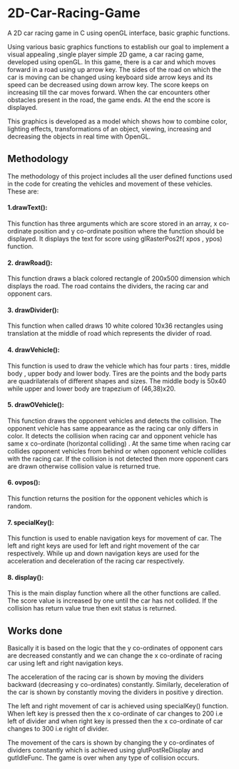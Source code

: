 # 2D-Car-Racing-Game
A 2D car racing game in C using openGL interface, basic graphic functions.

Using various basic graphics functions to establish our goal to implement a visual appealing ,single player simple 2D game, a car racing game, developed using openGL. In this game, there is a car and which moves forward in a road using up arrow key. The sides of the road on which the car is moving can be changed using keyboard side arrow keys and its speed can be decreased using down arrow key. The score keeps on increasing till the car moves forward. When the car encounters other obstacles present in the road, the game ends. At the end the score is displayed.

This graphics is developed as a model which shows how to combine color, lighting effects, transformations of an object, viewing, increasing and decreasing the objects in real time with OpenGL.

## Methodology

The methodology of this project includes all the user defined functions used in the code for creating the vehicles and movement of these vehicles. These are:
#### 1.drawText():
This function has three arguments which are score stored in an array, x co-ordinate position and y co-ordinate position where the function should be displayed. It displays the text for score using glRasterPos2f( xpos , ypos) function.
#### 2. drawRoad():
This function draws a black colored rectangle of 200x500 dimension which displays the road. The road contains the dividers, the racing car and opponent cars.
#### 3. drawDivider():
This function when called draws 10 white colored 10x36 rectangles using translation at the middle of road which represents the divider of road.
#### 4. drawVehicle():
This function is used to draw the vehicle which has four parts : tires, middle body , upper body and lower body. Tires are the points and the body parts are quadrilaterals of different shapes and sizes. The middle body is 50x40 while upper and lower body are trapezium of (46,38)x20.
#### 5. drawOVehicle():
This function draws the opponent vehicles and detects the collision. The opponent vehicle has same appearance as the racing car only differs in color.
It detects the collision when racing car and opponent vehicle has same x co-ordinate (horizontal colliding) . At the same time when racing car collides opponent vehicles from behind or when opponent vehicle collides with the racing car.
If the collision is not detected then more opponent cars are drawn otherwise collision value is returned true.
#### 6. ovpos():
This function returns the position for the opponent vehicles which is random.
#### 7. specialKey():
This function is used to enable navigation keys for movement of car. The left and right keys are used for left and right movement of the car respectively. While up and down navigation keys are used for the acceleration and deceleration of the racing car respectively.
#### 8. display():
This is the main display function where all the other functions are called. The score value is increased by one until the car has not collided. If the collision has return value true then exit status is returned.

## Works done

Basically it is based on the logic that the y co-ordinates of opponent cars are decreased constantly and we can change the x co-ordinate of racing car using left and right navigation keys.

The acceleration of the racing car is shown by moving the dividers backward (decreasing y co-ordinates) constantly. Similarly, deceleration of the car is shown by constantly moving the dividers in positive y direction.

The left and right movement of car is achieved using specialKey() function. When left key is pressed then the x co-ordinate of car changes to 200 i.e left of divider and when right key is pressed then the x co-ordinate of car changes to 300 i.e right of divider.

The movement of the cars is shown by changing the y co-ordinates of dividers constantly which is achieved using glutPostReDisplay and gutIdleFunc.
The game is over when any type of collision occurs.
